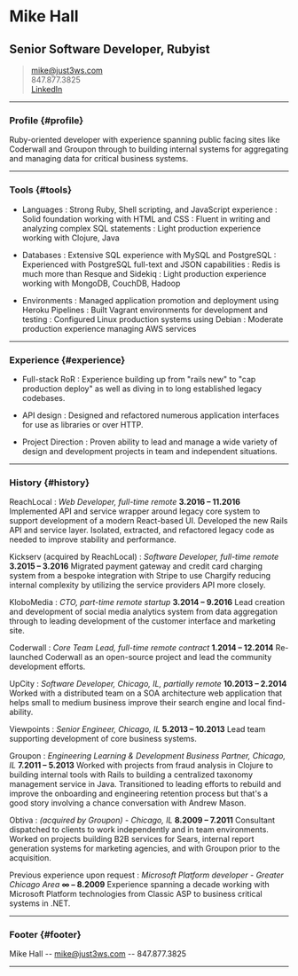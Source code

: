 # Mike Hall
## Senior Software Developer, Rubyist

> [mike@just3ws.com](mailto:mike@just3ws.com)<br>
> 847.877.3825<br>
> [LinkedIn](https://www.linkedin.com/in/just3ws)<br>

------

### Profile {#profile}

Ruby-oriented developer with experience spanning public facing sites like Coderwall and Groupon through to building internal systems for aggregating and managing data for critical business systems.

------

### Tools {#tools}

* Languages
  : Strong Ruby, Shell scripting, and JavaScript experience
  : Solid foundation working with HTML and CSS
  : Fluent in writing and analyzing complex SQL statements
  : Light production experience working with Clojure, Java

* Databases
  : Extensive SQL experience with MySQL and PostgreSQL
  : Experienced with PostgreSQL full-text and JSON capabilities
  : Redis is much more than Resque and Sidekiq
  : Light production experience working with MongoDB, CouchDB, Hadoop

* Environments
  : Managed application promotion and deployment using Heroku Pipelines
  : Built Vagrant environments for development and testing
  : Configured Linux production systems using Debian
  : Moderate production experience managing AWS services

------

### Experience {#experience}

* Full-stack RoR
  : Experience building up from "rails new" to "cap production deploy" as well as diving in to long established legacy codebases.

* API design
  : Designed and refactored numerous application interfaces for use as libraries or over HTTP.

* Project Direction
  : Proven ability to lead and manage a wide variety of design and development projects in team and independent situations.

------

### History {#history}

ReachLocal
: *Web Developer, full-time remote*
  __3.2016 – 11.2016__
  Implemented API and service wrapper around legacy core system to support development of a modern React-based UI. Developed the new Rails API and service layer. Isolated, extracted, and refactored legacy code as needed to improve stability and performance.

Kickserv (acquired by ReachLocal)
: *Software Developer, full-time remote*
  __3.2015 – 3.2016__
  Migrated payment gateway and credit card charging system from a bespoke integration with Stripe to use Chargify reducing internal complexity by utilizing the service providers API more closely.

KloboMedia
: *CTO, part-time remote startup*
  __3.2014 – 9.2016__
  Lead creation and development of social media analytics system from data aggregation through to leading development of the customer interface and marketing site.

Coderwall
: *Core Team Lead, full-time remote contract*
  __1.2014 – 12.2014__
  Re-launched Coderwall as an open-source project and lead the community development efforts.

UpCity
: *Software Developer, Chicago, IL, partially remote*
  __10.2013 – 2.2014__
  Worked with a distributed team on a SOA architecture web application that helps small to medium business improve their search engine and local find-ability.

Viewpoints
: *Senior Engineer, Chicago, IL*
  __5.2013 – 10.2013__
  Lead team supporting development of core business systems.

Groupon
: *Engineering Learning & Development Business Partner, Chicago, IL*
  __7.2011 – 5.2013__
  Worked with projects from fraud analysis in Clojure to building internal tools with Rails to building a centralized taxonomy management service in Java. Transitioned to leading efforts to rebuild and improve the onboarding and engineering retention process but that's a good story involving a chance conversation with Andrew Mason.

Obtiva
: *(acquired by Groupon) - Chicago, IL*
  __8.2009 – 7.2011__
  Consultant dispatched to clients to work independently and in team environments. Worked on projects building B2B services for Sears, internal report generation systems for marketing agencies, and with Groupon prior to the acquisition.

Previous experience upon request
: *Microsoft Platform developer - Greater Chicago Area*
  __∞ – 8.2009__
  Experience spanning a decade working with Microsoft Platform technologies from Classic ASP to business critical systems in .NET.


------

### Footer {#footer}

Mike Hall -- [mike@just3ws.com](mike@just3ws.com) -- 847.877.3825

------
